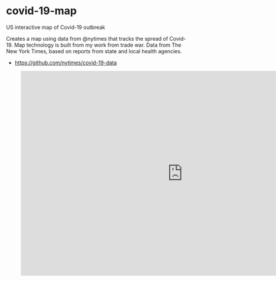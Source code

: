 # covid-19-map
US interactive map of Covid-19 outbreak


Creates a map using data from @nytimes that tracks the spread of Covid-19. Map technology is built from my work from trade war. Data from The New York Times, based on reports from state and local health agencies.

- https://github.com/nytimes/covid-19-data

<figure class="video_container">
<iframe src="https://mwaugh0328.github.io/covid-19-map/us_covid_map.html" style="width:875px; height: 555px; border: none;"></iframe>
</figure>
